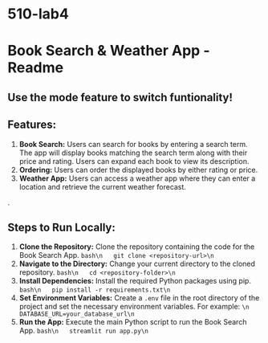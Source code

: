 # 510-lab4
  # Book Search & Weather App - Readme

  ## Use the mode feature to switch funtionality!

  ## Features: 
  1. **Book Search:** Users can search for books by entering a search term. The app will display books matching the search term along with their price and rating. Users can expand each book to view its description.
  2. **Ordering:** Users can order the displayed books by either rating or price.
  3. **Weather App:** Users can access a weather app where they can enter a location and retrieve the current weather forecast.

 .
  ## Steps to Run Locally:
  1. **Clone the Repository:** Clone the repository containing the code for the Book Search App.  ```bash\n   git clone <repository-url>\n   ```
  2. **Navigate to the Directory:** Change your current directory to the cloned repository.  ```bash\n   cd <repository-folder>\n   ```
  3. **Install Dependencies:** Install the required Python packages using pip.   ```bash\n   pip install -r requirements.txt\n   ```
  4. **Set Environment Variables:** Create a `.env` file in the root directory of the project and set the necessary environment variables. For example:   ```\n   DATABASE_URL=your_database_url\n   ```
  5. **Run the App:** Execute the main Python script to run the Book Search App.   ```bash\n   streamlit run app.py\n   ```
